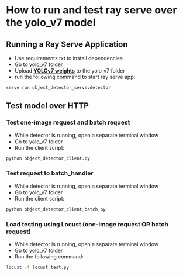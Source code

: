# How to run and test ray serve over the yolo_v7 model

## Running a Ray Serve Application
- Use requirements.txt to install dependencies
- Go to yolo_v7 folder
- Upload [**YOLOv7 weights**](https://github.com/WongKinYiu/yolov7/releases/download/v0.1/yolov7.pt) to the yolo_v7 folder
- run the following command to start ray serve app:
```bash
serve run object_detector_serve:detector
```

## Test model over HTTP
### Test one-image request and batch request
- While detector is running, open a separate terminal window 
- Go to yolo_v7 folder
- Run the client script:
```bash
python object_detector_client.py
```
### Test request to batch_handler
- While detector is running, open a separate terminal window 
- Go to yolo_v7 folder
- Run the client script:
```bash
python object_detector_client_batch.py
```
### Load testing using Locust (one-image request OR batch request)
- While detector is running, open a separate terminal window 
- Go to yolo_v7 folder
- Run the following command:
```bash
locust -f locust_test.py
```
